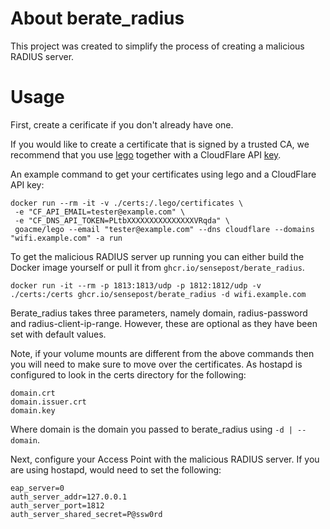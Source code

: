 # About berate_radius

This project was created to simplify the process of creating a malicious RADIUS server.

# Usage

First, create a cerificate if you don't already have one. 

If you would like to create a certificate that is signed by a trusted CA, we recommend that you use [lego](https://go-acme.github.io/lego/usage/cli/obtain-a-certificate/) together with a CloudFlare API [key](https://go-acme.github.io/lego/dns/cloudflare/).

An example command to get your certificates using lego and a CloudFlare API key:

```
docker run --rm -it -v ./certs:/.lego/certificates \
 -e "CF_API_EMAIL=tester@example.com" \
 -e "CF_DNS_API_TOKEN=PLtbXXXXXXXXXXXXXXXVRqda" \
 goacme/lego --email "tester@example.com" --dns cloudflare --domains "wifi.example.com" -a run
```

To get the malicious RADIUS server up running you can either build the Docker image yourself or pull it from `ghcr.io/sensepost/berate_radius`.

```
docker run -it --rm -p 1813:1813/udp -p 1812:1812/udp -v ./certs:/certs ghcr.io/sensepost/berate_radius -d wifi.example.com
```

Berate_radius takes three parameters, namely domain, radius-password and radius-client-ip-range. However, these are optional as they have been set with default values. 

Note, if your volume mounts are different from the above commands then you will need to make sure to move over the certificates. As hostapd is configured to look in the certs directory for the following:

```
domain.crt
domain.issuer.crt
domain.key
```

Where domain is the domain you passed to berate_radius using `-d | --domain`.

Next, configure your Access Point with the malicious RADIUS server. If you are using hostapd, would need to set the following:

```
eap_server=0
auth_server_addr=127.0.0.1
auth_server_port=1812
auth_server_shared_secret=P@ssw0rd
```
